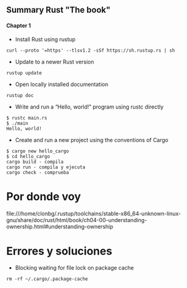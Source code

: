 ## Summary Rust "The book"

#### Chapter 1
- Install Rust using rustup
    
```
curl --proto '=https' --tlsv1.2 -sSf https://sh.rustup.rs | sh  
```
- Update to a newer Rust version
```
rustup update
```
- Open locally installed documentation
```
rustup doc
```
- Write and run a “Hello, world!” program using rustc directly
```
$ rustc main.rs
$ ./main
Hello, world!
```
- Create and run a new project using the conventions of Cargo
```
$ cargo new hello_cargo
$ cd hello_cargo
cargo build - compila
cargo run - compila y ejecuta
cargo check - comprueba
```

# Por donde voy

file:///home/clonbg/.rustup/toolchains/stable-x86_64-unknown-linux-gnu/share/doc/rust/html/book/ch04-00-understanding-ownership.html#understanding-ownership


# Errores y soluciones

- Blocking waiting for file lock on package cache

```
rm -rf ~/.cargo/.package-cache
```